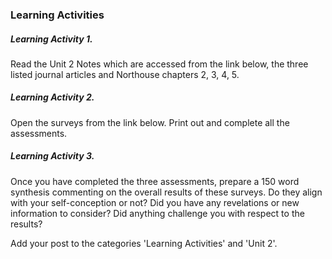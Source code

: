 ### **Learning Activities**

##### Learning Activity 1.

Read the Unit 2 Notes which are accessed from the link below, the three listed journal articles and Northouse chapters 2, 3, 4, 5.

##### Learning Activity 2.

Open the surveys from the link below. Print out and complete all the assessments.

##### Learning Activity 3.

Once you have completed the three assessments, prepare a 150 word synthesis commenting on the overall results of these surveys. Do they align with your self-conception or not? Did you have any revelations or new information to consider? Did anything challenge you with respect to the results?

Add your post to the categories 'Learning Activities' and 'Unit 2'.

